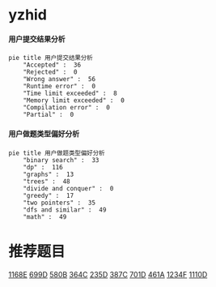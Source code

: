 # yzhid

<!-- tabs:start -->



#### **用户提交结果分析**

```mermaid
pie title 用户提交结果分析
    "Accepted" :  36
    "Rejected" :  0
    "Wrong answer" :  56
    "Runtime error" :  0
    "Time limit exceeded" :  8
    "Memory limit exceeded" :  0
    "Compilation error" :  0
    "Partial" :  0
```

#### **用户做题类型偏好分析**

```mermaid
pie title 用户做题类型偏好分析
    "binary search" :  33
    "dp" :  116
    "graphs" :  13
    "trees" :  48
    "divide and conquer" :  0
    "greedy" :  17
    "two pointers" :  35
    "dfs and similar" :  49
    "math" :  49
```



<!-- tabs:end -->
# 推荐题目
[1168E](https://codeforces.com/contest/1168/problem/E)
[699D](https://codeforces.com/contest/699/problem/D)
[580B](https://codeforces.com/contest/580/problem/B)
[364C](https://codeforces.com/contest/364/problem/C)
[235D](https://codeforces.com/contest/235/problem/D)
[387C](https://codeforces.com/contest/387/problem/C)
[701D](https://codeforces.com/contest/701/problem/D)
[461A](https://codeforces.com/contest/461/problem/A)
[1234F](https://codeforces.com/contest/1234/problem/F)
[1110D](https://codeforces.com/contest/1110/problem/D)
